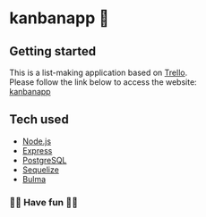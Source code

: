 # kanbanapp 🚀

## Getting started

This is a list-making application based on [Trello](https://trello.com/).\
Please follow the link below to access the website:\
[kanbanapp](https://kanban-alcaff.herokuapp.com/)

## Tech used

- [Node.js](https://nodejs.org/)
- [Express](https://www.npmjs.com/package/express)
- [PostgreSQL](https://www.postgresql.org/)
- [Sequelize](https://sequelize.org/)
- [Bulma](https://bulma.io/)

### 🍡🍭 Have fun 🍭🍡
